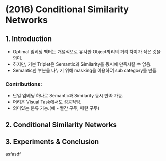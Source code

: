# \(2016\) Conditional Similarity Networks

## 1. Introduction

* Optimal 임베딩 벡터는 개념적으로 유사한 Object끼리의 거리 차이가 작은 것을 의미.
* 하지만, 기본 Triplet은 Semantic과 Similarity를 동시에 만족시킬 수 없음.
* Semantic한 부분을 나누기 위해 masking을 이용하여 sub category를 만듦.

### Contributions:

* 단일 임베딩 하나로 Semantic과 Similarity 동시 만족 가능.
* 어려운 Visual Task에서도 성공적임.
* 의미있는 분류 가능.\(예 - 빨간 구두, 파란 구두\)

## 2. Conditional Similarity Networks



## 3. Experiments & Conclusion

asfasdf



